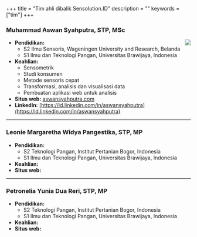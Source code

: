 +++
title = "Tim ahli dibalik Sensolution.ID"
description = ""
keywords = ["tim"]
+++

### Muhammad Aswan Syahputra, STP, MSc
<img style="float: right;" src="/img/aswan.resized.jpg">

- **Pendidikan:**
  - S2 Ilmu Sensoris, Wageningen University and Research, Belanda
  - S1 Ilmu dan Teknologi Pangan, Universitas Brawijaya, Indonesia
- **Keahlian:**
  - Sensometrik
  - Studi konsumen
  - Metode sensoris cepat
  - Transformasi, analisis dan visualisasi data
  - Pembuatan aplikasi web untuk analisis
- **Situs web:** [aswansyahputra.com](https://aswansyahputra.com)
- **LinkedIn:** [https://id.linkedin.com/in/aswansyahputra](https://id.linkedin.com/in/aswansyahputra)

---

### Leonie Margaretha Widya Pangestika, STP, MP
- **Pendidikan:**
  - S2 Teknologi Pangan, Institut Pertanian Bogor, Indonesia
  - S1 Ilmu dan Teknologi Pangan, Universitas Brawijaya, Indonesia
- **Keahlian:**
- **Situs web:** 

---

### Petronelia Yunia Dua Reri, STP, MP
- **Pendidikan:**
  - S2 Teknologi Pangan, Institut Pertanian Bogor, Indonesia
  - S1 Ilmu dan Teknologi Pangan, Universitas Brawijaya, Indonesia
- **Keahlian:**
- **Situs web:** 

